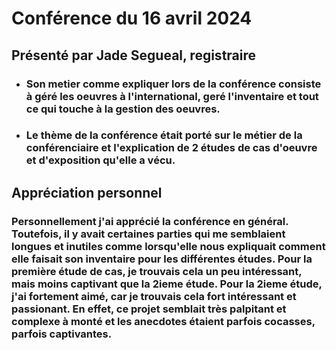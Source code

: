 # **Conférence du 16 avril 2024** 
## **Présenté par Jade Segueal, registraire**
- ### **Son metier comme expliquer lors de la conférence consiste à géré les oeuvres à l'international, geré l'inventaire et tout ce qui touche à la gestion des oeuvres.**
- ### **Le thème de la conférence était porté sur le métier de la conférenciaire et l'explication de 2 études de cas d'oeuvre et d'exposition qu'elle a vécu.**

## **Appréciation personnel**
### **Personnellement j'ai apprécié la conférence en général. Toutefois, il y avait certaines parties qui me semblaient longues et inutiles comme lorsqu'elle nous expliquait comment elle faisait son inventaire pour les différentes études. Pour la première étude de cas, je trouvais cela un peu intéressant, mais moins captivant que la 2ieme étude. Pour la 2ieme étude, j'ai fortement aimé, car je trouvais cela fort intéressant et passionant. En effet, ce projet semblait très palpitant et complexe à monté et les anecdotes étaient parfois cocasses, parfois captivantes.**

